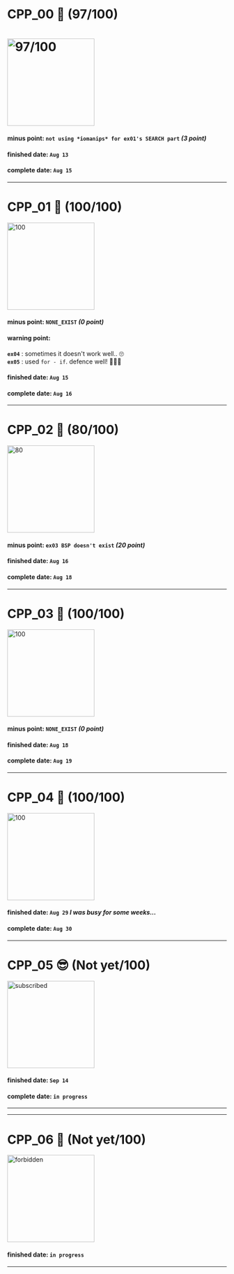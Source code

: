 # CPP_00 🍷 (97/100)

# <img width="200" alt="97/100" src="https://user-images.githubusercontent.com/35485904/129480121-b94f55a2-e5dc-4156-beff-2dea57165c4e.png">

#### minus point: `not using *iomanips* for ex01's SEARCH part` *(3 point)*

#### finished date: `Aug 13`
#### complete date: `Aug 15`

<hr>

# CPP_01 🍷 (100/100)

<img width="200" alt="100" src="https://user-images.githubusercontent.com/35485904/129510315-08af2253-a9eb-4d9a-b9a5-a721dec43e92.png">

#### minus point: `NONE_EXIST` *(0 point)*
#### warning point:
  **`ex04`** : sometimes it doesn't work well.. 🙄  
  **`ex05`** : used `for - if`. defence well! 🕵🏻‍♂️  

#### finished date: `Aug 15`
#### complete date: `Aug 16`

<hr>

# CPP_02 🍷 (80/100)

<img width="200" alt="80" src="https://user-images.githubusercontent.com/35485904/130015481-6d93dc1c-6d02-488e-aca6-60605f69443c.png">

#### minus point: `ex03 BSP doesn't exist` *(20 point)*

#### finished date: `Aug 16`
#### complete date: `Aug 18`

<hr>

# CPP_03 🍷 (100/100)

<img width="200" alt="100" src="https://user-images.githubusercontent.com/35485904/129510315-08af2253-a9eb-4d9a-b9a5-a721dec43e92.png">

#### minus point: `NONE_EXIST` *(0 point)*

#### finished date: `Aug 18`
#### complete date: `Aug 19`

<hr>

# CPP_04 🍷 (100/100)

<img width="200" alt="100" src="https://user-images.githubusercontent.com/35485904/129510315-08af2253-a9eb-4d9a-b9a5-a721dec43e92.png">

#### finished date: `Aug 29` *I was busy for some weeks...*
#### complete date: `Aug 30`

<hr>

# CPP_05 😎 (Not yet/100)

<img width="200" alt="subscribed" src="https://user-images.githubusercontent.com/35485904/129480199-357c8fc7-a444-408e-a502-436e24c1b41a.png">

#### finished date: `Sep 14`
#### complete date: `in progress`

<hr>


<hr>

# CPP_06 🗿 (Not yet/100)

<img width="200" alt="forbidden" src="https://user-images.githubusercontent.com/35485904/129566234-0cd1e0dd-0f4e-4823-a4e5-ce0f8cad8d61.png">

#### finished date: `in progress`

<hr>
